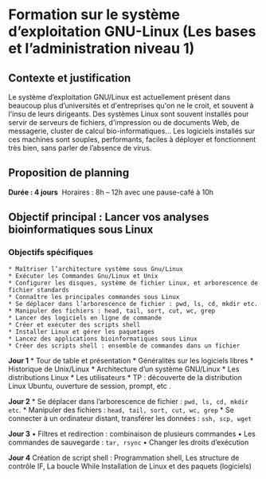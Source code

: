 #  Formation sur le système d’exploitation GNU-Linux (Les bases et l’administration niveau 1)

## Contexte et justification
Le système d’exploitation GNU/Linux est actuellement présent dans beaucoup plus d’universités et d'entreprises qu'on ne le croit, et souvent à l'insu de leurs dirigeants. 
Des systèmes Linux sont souvent installés pour servir de serveurs de fichiers, d'impression ou de documents Web, de messagerie, cluster de calcul bio-informatiques… Les logiciels installés sur ces machines sont souples, performants, faciles à déployer et fonctionnent très bien, sans parler de l’absence de virus.

## Proposition de planning
**Durée : 4 jours** 
Horaires : 8h – 12h avec une pause-café à 10h

## Objectif principal : Lancer vos analyses bioinformatiques sous Linux
### Objectifs spécifiques
    * Maîtriser l’architecture système sous Gnu/Linux 
    * Exécuter les Commandes Gnu/Linux et Unix 
    * Configurer les disques, système de fichier Linux, et arborescence de fichier standards 
    * Connaître les principales commandes sous Linux
    * Se déplacer dans l’arborescence de fichier : pwd, ls, cd, mkdir etc.
    * Manipuler des fichiers : head, tail, sort, cut, wc, grep
    * Lancer des logiciels en ligne de commande
    * Créer et exécuter des scripts shell
    * Installer Linux et gérer les paquetages
    * Lancez des applications bioinformatiques sous Linux 
    * Créer des scripts shell : ensemble de commandes dans un fichier

**Jour 1**
    * Tour de table et présentation
    * Généralités sur les logiciels libres
    * Historique de Unix/Linux
    * Architecture d’un système GNU/Linux
    * Les distributions Linux
    * Les utilisateurs
    * TP : découverte de la distribution Linux Ubuntu, ouverture de session, prompt, etc .

**Jour 2**
    * Se déplacer dans l’arborescence de fichier : `pwd, ls, cd, mkdir etc`.
    * Manipuler des fichiers : `head, tail, sort, cut, wc, grep`
    * Se connecter à un ordinateur distant, transférer les données : `ssh, scp, wget`

**Jour 3**
    • Filtres et redirection : combinaison de plusieurs commandes
    • Les commandes de sauvegarde : `tar, rsync`
    • Changer les droits d’exécution

**Jour 4**
Création de script shell : Programmation shell, Les structure de contrôle IF, La boucle While
Installation de Linux et des paquets (logiciels)
